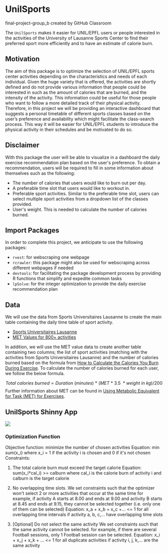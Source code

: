 # UnilSports
final-project-group_b created by GitHub Classroom

The `UnilSports` makes it easier for UNIL/EPFL users or people interested in the activities of the University of Lausanne Sports Center to find their preferred sport more efficiently and to have an estimate of calorie burn.

## Motivation

The aim of this package is to optimize the selection of UNIL/EPFL sports center activities depending on the characteristics and needs of each individual. Given the huge variety that is offered, the activities are shortly defined and do not provide various information that people could be interested in such as the amount of calories that are burned, and the intensity of the activity. This information could be useful for those people who want to follow a more detailed track of their physical activity. Therefore, in this project we will be providing an interactive dashboard that suggests a personal timetable of different sports classes based on the user’s preference and availability which might facilitate the class-search process. This way it will be easier for UNIL/EPFL students to introduce the physical activity in their schedules and be motivated to do so.

## Disclaimer 

With this package the user will be able to visualize in a dashboard the daily exercise recommendation plan based on the user's preference. To obtain a recommendation, users will be required to fill in some information about themselves such as the following: 

* The number of calories that users would like to burn out per day.
* A preferable time slot that users would like to workout in. 
* Preferable sport activities. Similar to the preferable time slot, users can select multiple sport activities from a dropdown list of the classes provided.
* User's weight. This is needed to calculate the number of calories burned.

## Import Packages
In order to complete this project, we anticipate to use the following packages:

* `rvest`: for webscraping one webpage
* `rcrawler`: this package might also be used for webscraping across different webpages if needed
* `devtools`: for facilitating the package development process by providing R functions that simplify and expedite common tasks
* `lpSolve`: for the integer optimization to provide the daily exercise recommendation plan


## Data

We will use the data from Sports Universitaires Lausanne to create the main table containing the daily time table of sport activity.

* [Sports Universitaires Lausanne](https://sport.unil.ch/?mid=92)
* [MET Values for 800+ activities](https://golf.procon.org/met-values-for-800-activities/)

In addition, we will use the MET value data to create another table containing two columns; the list of sport activities (matching with the activities from Sports Universitaires Lausanne) and the number of calories burned based on the formula from [How to Calculate the Calories You Burn During Exercise](https://www.verywellfit.com/how-many-calories-you-burn-during-exercise-4111064). To calculate the number of calories burned for each user, we follow the below formula.

$$Total\ calories\ burned = Duration\ (minutes)\ *\ (MET\ *\ 3.5\ *weight\ in\ kg)/200 $$ 
Further information about MET can be found in [Using Metabolic Equivalent for Task (MET) for Exercises](https://www.verywellfit.com/met-the-standard-metabolic-equivalent-3120356). 

## UnilSports Shinny App

![](https://thumbs.gfycat.com/AcademicAssuredAvocet-size_restricted.gif)


### Optimization Function

Objective function: minimize the number of chosen activities
          Equation: min sum(x_i)
                    where x_i = 1 if the activity i is chosen and 0 if it's not chosen
Constraints:
1) The total calorie burn must exceed the target calorie
          Equation: sum(x_i*cal_i) >= calburn
                    where cal_i is the calorie burn of activity i and calburn is the target calorie

2) No overlapping time slots.
We set constraints such that the optimizer won't select 2 or more activities that occur at the same time
for example, if activity A starts at 8.00 and ends at 9.00 and activity B starts at 8.45 and ends at 9.15,
they cannot be selected together (i.e. only one of them can be selected)
          Equation: x_a + x_b + x_c +... <= 1 for all overlapping time intervals
                  if activity a, b, c,... have overlapping time slots

3) [Optional] Do not select the same activity
We set constraints such that the same activity cannot be selected.
for example, if there are several Football sessions, only 1 Football session can be selected.
          Equation: x_i + x_j + x_k + ... <= 1 for all duplicate activities
                  if activity i, j, k,... are the same activity

